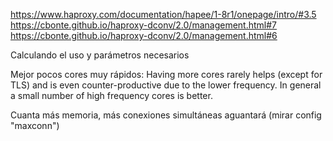 https://www.haproxy.com/documentation/hapee/1-8r1/onepage/intro/#3.5
https://cbonte.github.io/haproxy-dconv/2.0/management.html#7
https://cbonte.github.io/haproxy-dconv/2.0/management.html#6

Calculando el uso y parámetros necesarios


Mejor pocos cores muy rápidos:
Having more cores rarely helps (except for TLS) and is even counter-productive due to the lower frequency. In general a small number of high frequency cores is better.

Cuanta más memoria, más conexiones simultáneas aguantará (mirar config "maxconn")
